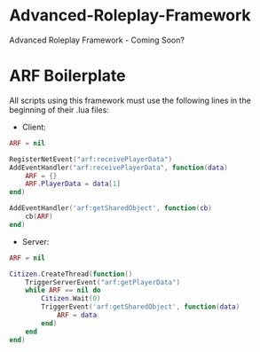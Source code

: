 # Advanced-Roleplay-Framework
Advanced Roleplay Framework - Coming Soon?
# ARF Boilerplate
All scripts using this framework must use the following lines in the beginning of their .lua files:
- Client:
```lua
ARF = nil

RegisterNetEvent("arf:receivePlayerData")
AddEventHandler("arf:receivePlayerData", function(data)
	ARF = {}
	ARF.PlayerData = data[1]
end)

AddEventHandler('arf:getSharedObject', function(cb)
	cb(ARF)
end)
```
- Server:
```lua
ARF = nil

Citizen.CreateThread(function()
	TriggerServerEvent("arf:getPlayerData")
	while ARF == nil do
		Citizen.Wait(0)
		TriggerEvent('arf:getSharedObject', function(data) 
			ARF = data
		end)
	end
end)
